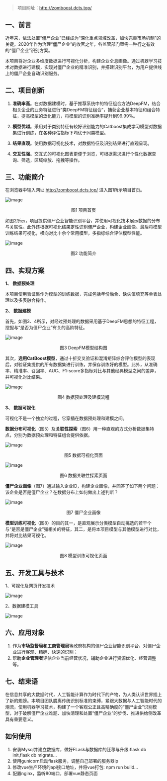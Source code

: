 > 项目网址：http://zomboost.dcts.top/

## 一、前言

近年来，依法处置“僵尸企业”已经成为“深化重点领域改革，加快完善市场机制”的关键。2020年作为治理“僵尸企业”的收官之年，各监管部门亟需一种行之有效的“僵尸企业”识别方案。

本项目将对企业多维度数据进行可视化分析，构建企业全息画像。通过机器学习技术对数据进行建模，实现对僵尸企业的精准识别，并搭建识别平台，为用户提供线上的僵尸企业自动识别服务。



## 二、项目创新

1. **准确率高**。在对数据建模时，基于推荐系统中的特征组合方法DeepFM，结合相关企业的业务特征进行“类DeepFM特征组合”，捕获企业基本特征和组合特征，提高模型的泛化能力，将模型的识别准确率提升到99.99%。

2. **模型优越**。采用对于类别特征有较好识别能力的Catboost集成学习模型对数据集进行训练，在各种评估指标下均优于同类模型。

3. **结果直观**。使用数据可视化技术，对数据特征及识别结果进行直观呈现。

4. **交互性强**。交互式的可视化图表更便于浏览，可根据需求进行个性化数据查询、筛选，区域缩放、拖拽等操作。



## 三、功能简介

在浏览器中输入网址 <http://zomboost.dcts.top/> 进入图1所示项目首页。

![image](https://github.com/WolfMy/ZombieCompany/blob/master/image/%E5%9B%BE1%20%E9%A1%B9%E7%9B%AE%E9%A6%96%E9%A1%B5.png)

<p style="text-align:center;">图1 项目首页</p>

如图2所示，项目提供僵尸企业智能识别平台，并使用可视化技术展示数据的分布与关联性。此外还根据可视化结果定性识别僵尸企业，构建企业画像。最后将模型训练结果可视化，横向对比十余个常用模型，多指标综合评估模型性能。

![image](https://github.com/WolfMy/ZombieCompany/blob/master/image/%E5%9B%BE2%20%E5%8A%9F%E8%83%BD%E7%AE%80%E4%BB%8B.png)

<p style="text-align:center;">图2 功能简介</p>



## 四、实现方案

**1、** **数据预处理**

本项目使用验证集作为模型的训练数据，完成包括年份融合、缺失值填充等单表处理以及多表融合操作。

**2、** **数据建模**

首先，如图3、4所示，对经过预处理的数据采用基于DeepFM思想的特征工程，挖掘与“是否为僵尸企业”有关的高阶特征。

![image](https://github.com/WolfMy/ZombieCompany/blob/master/image/%E5%9B%BE3%20DeepFM%E6%A8%A1%E5%9E%8B%E7%BB%93%E6%9E%84%E5%9B%BE.png)

<p style="text-align:center;">图3 DeepFM模型结构图</p>

其次，**选用CatBoost模型**，通过十折交叉验证和混淆矩阵综合评估模型的表现后，对验证集提供的所有数据集进行训练，并保存训练好的模型。此外，从准确率、精准率、召回率、AUC、F1-score多指标对比与其他经典模型之间的差异，并可视化对比结果。

![image](https://github.com/WolfMy/ZombieCompany/blob/master/image/%E5%9B%BE4%20%E6%95%B0%E6%8D%AE%E9%A2%84%E5%A4%84%E7%90%86%E5%8F%8A%E5%BB%BA%E6%A8%A1%E6%B5%81%E7%A8%8B.png)

<p style="text-align:center;">图4 数据预处理及建模流程</p>


**3、** **数据可视化**

可视化不是一个独立的过程，它穿插在数据预处理和建模之间。

**数据分布可视化**（图5）及**关联性探索**（图6）用一种直观的方式分析数据集特点，分别为数据预处理和特征组合提供依据。

![image](https://github.com/WolfMy/ZombieCompany/blob/master/image/%E5%9B%BE5%20%E6%95%B0%E6%8D%AE%E5%8F%AF%E8%A7%86%E5%8C%96%E9%A1%B5%E9%9D%A2.png)

<p style="text-align:center;">图5 数据可视化页面</p>

![image](https://github.com/WolfMy/ZombieCompany/blob/master/image/%E5%9B%BE6%20%E6%95%B0%E6%8D%AE%E5%85%B3%E8%81%94%E6%80%A7%E6%8E%A2%E7%B4%A2%E9%A1%B5%E9%9D%A2.png)

<p style="text-align:center;">图6 数据关联性探索页面</p>

**僵尸企业画像**（图7）通过输入企业ID，构建企业画像，并回答了如下两个问题：该企业是否是僵尸企业？在数据分布上如何做出上述判断？

![image](https://github.com/WolfMy/ZombieCompany/blob/master/image/%E5%9B%BE7%20%E5%83%B5%E5%B0%B8%E4%BC%81%E4%B8%9A%E7%94%BB%E5%83%8F.png)

<p style="text-align:center;">图7 僵尸企业画像</p>

**模型训练可视化**（图8）的目的其一，是直观展示分类模型自动挑选的若干个与“是否是僵尸企业”强相关的特征，其二，是将本项目模型与其他模型进行对比，并将对比结果可视化。

![image](https://github.com/WolfMy/ZombieCompany/blob/master/image/%E5%9B%BE8%20%E6%A8%A1%E5%9E%8B%E8%AE%AD%E7%BB%83%E5%8F%AF%E8%A7%86%E5%8C%96%E9%A1%B5%E9%9D%A2.png)

<p style="text-align:center;">图8 模型训练可视化页面</p>




## 五、开发工具与技术

1、可视化及网页开发技术

![image](https://github.com/WolfMy/ZombieCompany/blob/master/image/5.1%E5%8F%AF%E8%A7%86%E5%8C%96%E5%8F%8A%E7%BD%91%E9%A1%B5%E5%BC%80%E5%8F%91%E6%8A%80%E6%9C%AF.png)



2、数据建模工具

![image](https://github.com/WolfMy/ZombieCompany/blob/master/image/5.2%E6%95%B0%E6%8D%AE%E5%BB%BA%E6%A8%A1%E5%B7%A5%E5%85%B7.png)





## 六、应用对象

1. 作为**市场监督局和工商管理局**等政府机构的僵尸企业智能识别平台，对僵尸企业进行客观、精确、快速的识别；
2. 帮助**企业管理者**评估企业当前经营状况，辅助企业进行资源优化、经营调整等。




## 七、结束语

在信息共享的大数据时代，人工智能计算作为时代下的产物，为人类认识世界插上了新的翅膀。本项目团队脱离传统识别标准的束缚，紧跟大数据与人工智能时代的潮流，使用机器学习技术，构建了一个客观公正且高精确度的“僵尸企业”识别模型，对于破解僵尸企业难题、加快清理和处置“僵尸企业”的步伐、推进供给侧改革具有重要意义。

## 如何使用
1. 安装Mysql并建立数据库，做好FLask与数据库的迁移与升级:flask db init,flask db migrate...
2. 使用gunicorn启动flask服务，调整自己部署的服务器ip
3. 修改vue生产环境的api接口地址，并将vue打包: npm run build...
4. 配置nginx，监听80端口，部署vue静态页面
